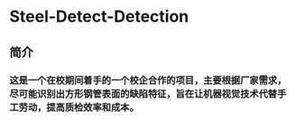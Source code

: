 # Steel-Detect-Detection
## 简介
### 这是一个在校期间着手的一个校企合作的项目，主要根据厂家需求，尽可能识别出方形钢管表面的缺陷特征，旨在让机器视觉技术代替手工劳动，提高质检效率和成本。
